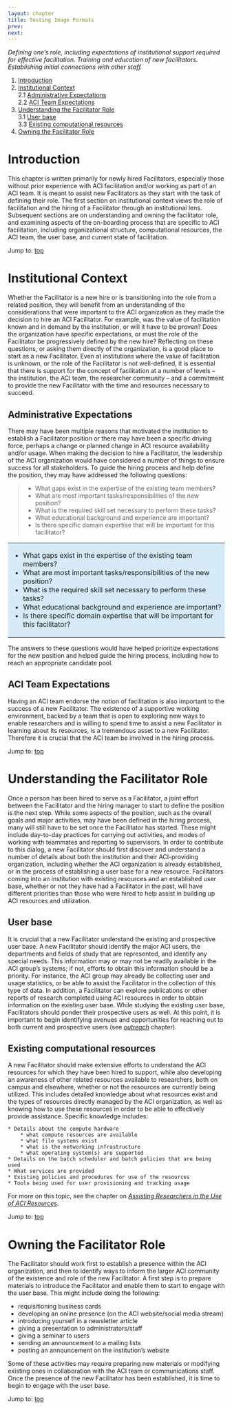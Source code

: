 ```yaml
---
layout: chapter
title: Testing Image Formats
prev: 
next: 
---
```


*Defining one’s role, including expectations of institutional support
required for effective facilitation. Training and education of new
facilitators. Establishing initial connections with other staff.*

<a name="toc"></a>

1. [Introduction](#introduction)
2. [Institutional Context](#context)   
	2.1 [Administrative Expectations](#administration)   
	2.2 [ACI Team Expectations](#team)   
3. [Understanding the Facilitator Role](#understanding-role)   
	3.1 [User base](#user-base)   
	3.3 [Existing computational resources](#existing-resources)   
4. [Owning the Facilitator Role](#owning-role)

<a name="introduction"></a>

# Introduction

This chapter is written primarily for newly hired Facilitators,
especially those without prior experience with ACI facilitation and/or
working as part of an ACI team. It is meant to assist new Facilitators
as they start with the task of defining their role. The first section on
institutional context views the role of facilitation and the hiring of a
Facilitator through an institutional lens. Subsequent sections are on
understanding and owning the facilitator role, and examining aspects of
the on-boarding process that are specific to ACI facilitation, including
organizational structure, computational resources, the ACI team, the
user base, and current state of facilitation. 

Jump to: [top](#toc)

<a name="context"></a>

# Institutional Context

Whether the Facilitator is a new hire or is transitioning into the role
from a related position, they will benefit from an understanding of the
considerations that were important to the ACI organization as they made
the decision to hire an ACI Facilitator. For example, was the value of
facilitation known and in demand by the institution, or will it have to
be proven? Does the organization have specific expectations, or must the
role of the Facilitator be progressively defined by the new hire? 
Reflecting on these questions, or asking them directly of the
organization, is a good place to start as a new Facilitator. Even at
institutions where the value of facilitation is unknown, or the role of
the Facilitator is not well-defined, it is essential that there is
support for the concept of facilitation at a number of levels – the
institution, the ACI team, the researcher community – and a commitment
to provide the new Facilitator with the time and resources necessary to
succeed. 

<a name="administration"></a>

## Administrative Expectations 

There may have been multiple
reasons that motivated the institution to establish a Facilitator
position or there may have been a specific driving force, perhaps a
change or planned change in ACI resource availability and/or usage. When
making the decision to hire a Facilitator, the leadership of the ACI
organization would have considered a number of things to ensure success
for all stakeholders. To guide the hiring process and help define the
position, they may have addressed the following questions:

>* What gaps exist in the expertise of the existing team members? 
>* What are most important tasks/responsibilities of the new position? 
>* What is the required skill set necessary to perform these tasks? 
>* What educational background and experience are important?
>* Is there specific domain expertise that will be important for this facilitator?




<table style="background-color:#D6EAF8">
<tr>
<td>
<ul>
          <li>What gaps exist in the expertise of the existing team members?</li>
          <li>What are most important tasks/responsibilities of the new position?</li>
	  <li>What is the required skill set necessary to perform these tasks?</li>
          <li>What educational background and experience are important?</li>
	  <li>Is there specific domain expertise that will be important for this facilitator?</li>
</ul>
</td>
</tr>

</table>
 
The answers to these questions would have helped prioritize expectations
for the new position and helped guide the hiring process, including how
to reach an appropriate candidate pool.

<a name="team"></a>

## ACI Team Expectations 

Having an ACI team endorse the notion of
facilitation is also important to the success of a new Facilitator. The
existence of a supportive working environment, backed by a team that is
open to exploring new ways to enable researchers and is willing to spend
time to assist a new Facilitator in learning about its resources, is a
tremendous asset to a new Facilitator. Therefore it is crucial that the
ACI team be involved in the hiring process.

Jump to: [top](#toc)

<a name="understanding-role"></a>

# Understanding the Facilitator Role

Once a person has been hired to serve as a Facilitator, a joint effort
between the Facilitator and the hiring manager to start to define the
position is the next step. While some aspects of the position, such as
the overall goals and major activities, may have been defined in the
hiring process, many will still have to be set once the Facilitator has
started. These might include day-to-day practices for carrying out
activities, and modes of working with teammates and reporting to
supervisors. In order to contribute to this dialog, a new Facilitator
should first discover and understand a number of details about both the
institution and their ACI-providing organization, including whether the
ACI organization is already established, or in the process of
establishing a user base for a new resource. Facilitators coming into an
institution with existing resources and an established user base,
whether or not they have had a Facilitator in the past, will have
different priorities than those who were hired to help assist in
building up ACI resources and utilization. 

<a name="user-base"></a>

## User base 

It is crucial that a new Facilitator understand the 
existing and prospective user base. A
new Facilitator should identify the major ACI users, the departments and
fields of study that are represented, and identify any special needs.
This information may or may not be readily available in the ACI group’s
systems; if not, efforts to obtain this information should be a
priority. For instance, the ACI group may already be collecting user and
usage statistics, or be able to assist the Facilitator in the collection
of this type of data. In addition, a Facilitator can explore
publications or other reports of research completed using ACI resources
in order to obtain information on the existing user base. While studying
the existing user base, Facilitators should ponder their prospective
users as well. At this point, it is important to begin identifying
avenues and opportunities for reaching out to both current and
prospective users (see *[outreach](../02-outreach)* chapter). 

<a name="existing-resources"></a>

## Existing computational resources 

A new Facilitator should make extensive efforts to understand the ACI
resources for which they have been hired to support, while also
developing an awareness of other related resources available to
researchers, both on campus and elsewhere, whether or not the resources
are currently being utilized. This includes detailed knowledge about
what resources exist and the types of resources directly managed by the
ACI organization, as well as knowing how to use these resources in order
to be able to effectively provide assistance.  Specific knowledge
includes:

```
* Details about the compute hardware 
	* what compute resources are available
	* what file systems exist 
	* what is the networking infrastructure 
	* what operating system(s) are supported
* Details on the batch scheduler and batch policies that are being used 
* What services are provided 
* Existing policies and procedures for use of the resources 
* Tools being used for user provisioning and tracking usage
```

For more on this topic, see the chapter on *[Assisting Researchers in the
Use of ACI Resources](../05-assistance)*.

Jump to: [top](#toc)

<a name="owning-role"></a>

# Owning the Facilitator Role

The Facilitator should work first to establish a presence within the ACI
organization, and then to identify ways to inform the larger ACI
community of the existence and role of the new Facilitator. A first step
is to prepare materials to introduce the Facilitator and enable them to
start to engage with the user base. This might include doing the
following:
<span style=“background-color:red;”> 
* requisitioning business cards 
* developing an online presence (on the ACI website/social media stream) 
* introducing yourself in a newsletter article 
* giving a presentation to administrators/staff 
* giving a seminar to users 
* sending an announcement to a mailing lists 
* posting an announcement on the institution’s website
</span>
Some of these activities may require preparing new materials or
modifying existing ones in collaboration with the ACI team or
communications staff. Once the presence of the new Facilitator has been
established, it is time to begin to engage with the user base. 

Jump to: [top](#toc)

